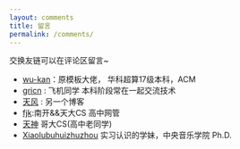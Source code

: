 ```yaml
---
layout: comments
title: 留言
permalink: /comments/
---
```


交换友链可以在评论区留言~

- [wu-kan](https://wu-kan.cn/)：原模板大佬， 华科超算17级本科，ACM
- [gricn](https://gricn.github.io/) : 飞机同学 本科阶段常在一起交流技术  
- [天风](https://davenger.top/) : 另一个博客
- [fjk]():南开&&天大CS 高中网管  
- [天神](https://iris1e27.github.io/) 哥大CS(高中老同学)
- [Xiaolubuhuizhuzhou](https://www.cnblogs.com/buhuizhuzhou/) 实习认识的学妹，中央音乐学院 Ph.D.

